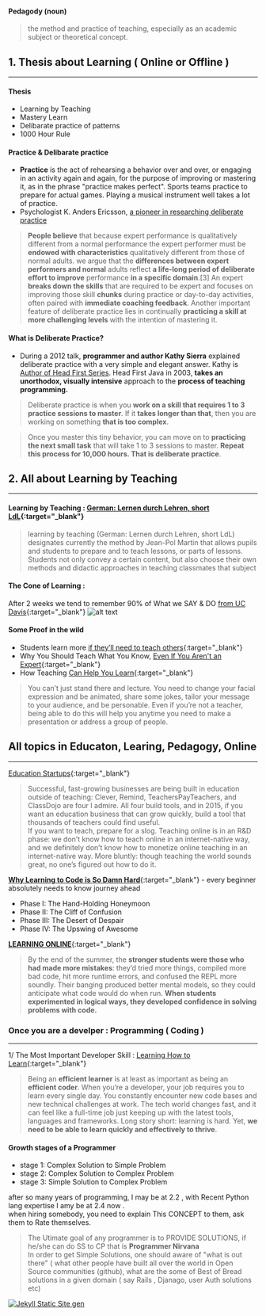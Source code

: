 
#### Pedagody (noun)
> the method and practice of teaching, especially as an academic subject or theoretical concept.

## 1. Thesis about Learning ( Online or Offline )
---

#### Thesis
+ Learning by Teaching
+ Mastery Learn
+ Delibarate practice of patterns
+ 1000 Hour Rule

#### Practice & Delibarate practice
+ **Practice** is the act of rehearsing a behavior over and over, or engaging in an activity again and again, for the purpose of improving or mastering it, as in the phrase "practice makes perfect". Sports teams practice to prepare for actual games. Playing a musical instrument well takes a lot of practice.
+ Psychologist K. Anders Ericsson, [a pioneer in researching deliberate practice](https://en.wikipedia.org/wiki/Practice_(learning_method))

> **People believe** that because expert performance is qualitatively different from a normal performance the expert performer must be **endowed with characteristics** qualitatively different from those of normal adults. 
> we argue that the **differences between expert performers and normal** adults reflect **a life-long period of deliberate effort to improve** performance **in a specific domain**.[3]
> An expert **breaks down the skills** that are required to be expert and focuses on improving those skill **chunks** during practice or day-to-day activities, often paired with **immediate coaching feedback**. Another important feature of deliberate practice lies in continually **practicing a skill at more challenging levels** with the intention of mastering it.

#### What is Deliberate Practice?
+ During a 2012 talk, **programmer and author Kathy Sierra** explained deliberate practice with a very simple and elegant answer. Kathy is [Author of Head First Series](https://en.wikipedia.org/wiki/Kathy_Sierra). Head First Java in 2003, **takes an unorthodox, visually intensive** approach to the **process of teaching programming.** 

> Deliberate practice is when you **work on a skill that requires 1 to 3 practice sessions to master**. If it **takes longer than that**, then you are working on something **that is too complex**.

> Once you master this tiny behavior, you can move on to **practicing the next small task** that will take 1 to 3 sessions to master. **Repeat this process for 10,000 hours. That is deliberate practice**.

## 2. All about Learning by Teaching
---

#### Learning by Teaching : [German: Lernen durch Lehren, short LdL](https://en.wikipedia.org/wiki/Learning_by_teaching){:target="_blank"}  

> learning by teaching (German: Lernen durch Lehren, short LdL) designates currently the method by Jean-Pol Martin that allows pupils and students to prepare and to teach lessons, or parts of lessons.
> Students not only convey a certain content, but also choose their own methods and didactic approaches in teaching classmates that subject

#### The Cone of Learning :
After 2 weeks we tend to remember 90% of What we SAY & DO [from UC Davis](http://stew.ucdavis.edu/Shared_Resources/Shared_Resources_Online/Delivery/Teaching_Methods/){:target="_blank"}
![alt text](http://stew.ucdavis.edu/files/134989display.png)  

#### Some Proof in the wild
- Students learn more [if they’ll need to teach others](http://www.futurity.org/learning-students-teaching-741342/){:target="_blank"}  
- Why You Should Teach What You Know, [Even If You Aren't an Expert](http://lifehacker.com/teach-others-what-you-know-to-make-connections-and-lear-1639560273){:target="_blank"}
- How Teaching [Can Help You Learn](http://idealistcareers.org/teach-to-learn/){:target="_blank"}  

> You can’t just stand there and lecture. You need to change your facial expression and be animated, share some jokes, tailor your message to your audience, and be personable. Even if you’re not a teacher, being able to do this will help you anytime you need to make a presentation or address a group of people.

## All topics in Educaton, Learing, Pedagogy, Online
---
[Education Startups](http://christinacacioppo.com/blog/education-startups){:target="_blank"}  

> Successful, fast-growing businesses are being built in education outside of teaching: Clever, Remind, TeachersPayTeachers, and ClassDojo are four I admire. All four build tools, and in 2015, if you want an education business that can grow quickly, build a tool that thousands of teachers could find useful.  
> If you want to teach, prepare for a slog. Teaching online is in an R&D phase: we don’t know how to teach online in an internet-native way, and we definitely don’t know how to monetize online teaching in an internet-native way. More bluntly: though teaching the world sounds great, no one’s figured out how to do it.

[**Why Learning to Code is So Damn Hard**](https://www.vikingcodeschool.com/posts/why-learning-to-code-is-so-damn-hard){:target="_blank"} - every beginner absolutely needs to know journey ahead  

- Phase I: The Hand-Holding Honeymoon
- Phase II: The Cliff of Confusion
- Phase III: The Desert of Despair
- Phase IV: The Upswing of Awesome

[**LEARNING ONLINE**](http://christinacacioppo.com/blog/learning-online){:target="_blank"}  

> By the end of the summer, the **stronger students were those who had made more mistakes**: they’d tried more things, compiled more bad code, hit more runtime errors, and confused the REPL more soundly. Their banging produced better mental models, so they could anticipate what code would do when run. **When students experimented in logical ways, they developed confidence in solving problems with code.**


### Once you are a develper : Programming ( Coding )<a id="contact_form"></a>
---
1/ The Most Important Developer Skill : [Learning How to Learn](https://medium.freecodecamp.com/learning-how-to-learn-the-most-important-developer-skill-7bf62dfaf67d#.6q3haejpo){:target="_blank"}  

> Being an **efficient learner** is at least as important as being an **efficient coder**.
> When you’re a developer, your job requires you to learn every single day. You constantly encounter new code bases and new technical challenges at work.
> The tech world changes fast, and it can feel like a full-time job just keeping up with the latest tools, languages and frameworks.
> Long story short: learning is hard. Yet, **we need to be able to learn quickly and effectively to thrive**.

#### Growth stages of a Programmer 
- stage 1: Complex Solution to Simple Problem
- stage 2: Complex Solution to Complex Problem
- stage 3: Simple Solution to Complex Problem  

after so many years of programming, I may be at 2.2 , with Recent Python lang expertise I amy be at 2.4 now .  
when hiring somebody, you need to explain This CONCEPT to them, ask them to Rate themselves.  

> The Utimate goal of any programmer is to PROVIDE SOLUTIONS, if he/she can do SS to CP that is **Programmer Nirvana**  
> In order to get Simple Solutions, one should aware of "what is out there" ( what other people have built all over the world in Open Source communities (github), what are the some of Best of Bread solutions in a given domain ( say Rails , Djanago, user Auth solutions etc)




[![Jekyll Static Site gen](http://img.youtube.com/vi/YOUTUBE_VIDEO_ID_HERE/0.jpg)](http://www.youtube.com/watch?v=oiNVQ9Zjy4o)
